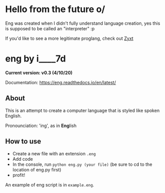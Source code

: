 # Hello from the future o/
Eng was created when I didn't fully understand language creation, yes this is supposed to be called an "interpreter" :p

If you'd like to see a more legitimate proglang, check out [Zyxt](https://github.com/iiiii7d/zyxtlang)

# eng by i____7d

**Current version: v0.3 (4/10/20)**

Documentation: https://eng.readthedocs.io/en/latest/

## About
This is an attempt to create a computer language that is styled like spoken English.

Pronounciation: 'ing', as in **Eng**lish

## How to use
* Create a new file with an extension `.eng`
* Add code
* In the console, run `python eng.py (your file)` (be sure to cd to the location of eng.py first)
* profit!

An example of eng script is in `example.eng`.
